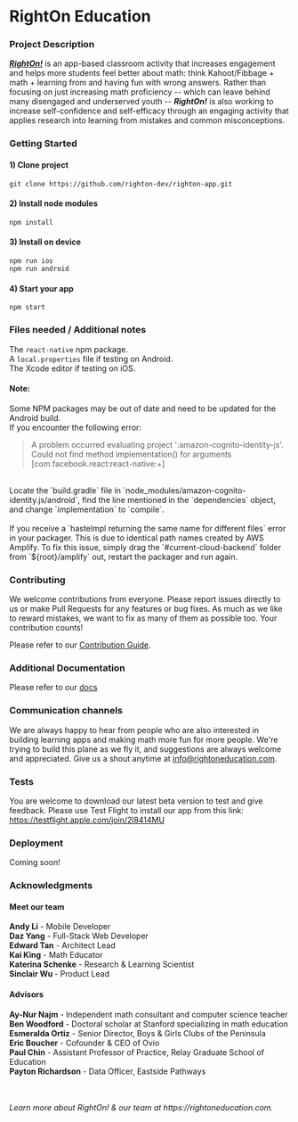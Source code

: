 # RightOn Education

### Project Description
<a href="https://www.rightoneducation.com"><strong><i>RightOn!</i></strong></a> is an app-based classroom activity that increases engagement and helps more students feel better about math: think Kahoot/Fibbage + math + learning from and having fun with wrong answers. Rather than focusing on just increasing math proficiency -- which can leave behind many disengaged and underserved youth -- <strong><i>RightOn!</i></strong> is also working to increase self-confidence and self-efficacy through an engaging activity that applies research into learning from mistakes and common misconceptions.

### Getting Started

#### 1) Clone project

`git clone https://github.com/righton-dev/righton-app.git`

#### 2) Install node modules

`npm install`

#### 3) Install on device

`npm run ios`
<br>
`npm run android`

#### 4) Start your app

`npm start`

### Files needed / Additional notes

The `react-native` npm package.
<br>
A `local.properties` file if testing on Android.
<br>
The Xcode editor if testing on iOS.
<br>

#### Note:
Some NPM packages may be out of date and need to be updated for the Android build.
<br>
If you encounter the following error:
<br>
> A problem occurred evaluating project ':amazon-cognito-identity-js'.
> Could not find method implementation() for arguments [com.facebook.react:react-native:+]
<br>
Locate the `build.gradle` file in `node_modules/amazon-cognito-identity.js/android`, find the line mentioned in the `dependencies` object, and change `implementation` to `compile`.
<br>
<br>
If you receive a `hasteImpl returning the same name for different files` error in your packager. This is due to identical path names created by AWS Amplify. To fix this issue, simply drag the `#current-cloud-backend` folder from `${root}/amplify` out, restart the packager and run again.

### Contributing

We welcome contributions from everyone. Please report issues directly to us or make Pull Requests for any features or bug fixes. As much as we like to reward mistakes, we want to fix as many of them as possible too. Your contribution counts!

Please refer to our [Contribution Guide](https://github.com/righton-dev/righton-app/tree/master/CONTRIBUTING.md).

### Additional Documentation

Please refer to our [docs](https://github.com/righton-dev/righton-app/tree/master/docs)

### Communication channels

We are always happy to hear from people who are also interested in building learning apps and making math more fun for more people. We're trying to build this plane as we fly it, and suggestions are always welcome and appreciated. Give us a shout anytime at info@rightoneducation.com.

### Tests

You are welcome to download our latest beta version to test and give feedback. Please use Test Flight to install our app from this link: https://testflight.apple.com/join/2l8414MU

### Deployment

Coming soon!

### Acknowledgments

#### Meet our team
<strong>Andy Li</strong> - Mobile Developer<br>
<strong>Daz Yang</strong> - Full-Stack Web Developer<br>
<strong>Edward Tan</strong> - Architect Lead<br>
<strong>Kai King</strong> - Math Educator<br>
<strong>Katerina Schenke</strong> - Research & Learning Scientist<br>
<strong>Sinclair Wu </strong> - Product Lead<br>
#### Advisors
<strong>Ay-Nur Najm</strong> - Independent math consultant and computer science teacher<br>
<strong>Ben Woodford</strong> - Doctoral scholar at Stanford specializing in math education<br>
<strong>Esmeralda Ortiz</strong> - Senior Director, Boys & Girls Clubs of the Peninsula<br>
<strong>Eric Boucher</strong> - Cofounder & CEO of Ovio<br>
<strong>Paul Chin</strong> - Assistant Professor of Practice, Relay Graduate School of Education<br>
<strong>Payton Richardson</strong> - Data Officer, Eastside Pathways

<br>
<br>
<em>Learn more about RightOn! & our team at https://rightoneducation.com.</em>
